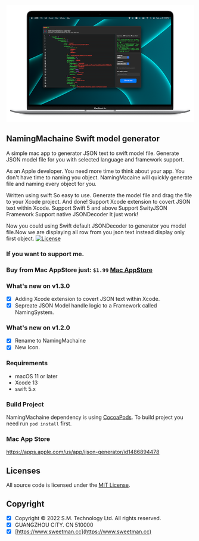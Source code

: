 <p align="center" >
	<img src="https://github.com/sweetmans/NamingMachaine/blob/develop/github/assets/appstore-preview.png" title="SMInstagramPhotoPicker" float=left>
</p>

## NamingMachaine Swift model generator
A simple mac app to generator JSON text to swift model file.
Generate JSON model file for you with selected language and framework support. 

As an Apple developer. You need more time to think about your app. You don't have time to naming you object. NamingMacaine will quickly generate file and naming every object for you.

Written using swift
So easy to use. Generate the model file and drag the file to your Xcode project. And done!
Support Xcode extension to covert JSON text within Xcode.
Support Swift 5 and above
Support SwityJSON Framework
Support native JSONDecoder
It just work!

Now you could using Swift default JSONDecoder to generator you model file.Now we are displaying all row from you json text instead display only first object.
[![License](https://img.shields.io/cocoapods/l/SMInstagramPhotoPicker.svg?style=flat)](http://cocoapods.org/pods/SMInstagramPhotoPicker)

### If you want to support me.
### Buy from Mac AppStore just: `$1.99`  [Mac AppStore](https://apps.apple.com/us/app/ijson-model-generator/id1486894478)

### What's new on v1.3.0
- [x] Adding Xcode extension to covert JSON text within Xcode.
- [x] Sepreate JSON Model handle logic to a Framework called NamingSystem.

### What's new on v1.2.0
- [x] Rename to NamingMachaine
- [x] New Icon. 

### Requirements
- macOS 11 or later
- Xcode 13
- swift 5.x

### Build Project
NamingMachaine dependency is using [CocoaPods](http://cocoapods.org). To build project you need run `pod install` first.

### Mac App Store
https://apps.apple.com/us/app/ijson-generator/id1486894478

## Licenses
All source code is licensed under the [MIT License](https://raw.github.com/rs/SDWebImage/master/LICENSE).

## Copyright
- [x] Copyright © 2022 S.M. Technology Ltd. All rights reserved.
- [x] GUANGZHOU CITY. CN 510000 
- [x] [https://www.sweetman.cc](https://www.sweetman.cc)

